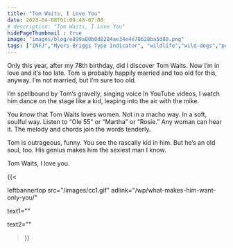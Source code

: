 ```yaml
---
title: "Tom Waits, I Love You"
date: 2023-04-08T01:09:48-07:00
# description: "Tom Waits, I Love You"
hidePageThumbnail : true 
image: "images/blog/e899a80b0d8284ae34e4e78628ba5d88.png"
tags: ["INFJ","Myers-Briggs Type Indicator", "wildlife","wild-dogs","pets","animal-welfare"]
---
```



<!-- This is **bold** text, and this is *emphasized* text.
![infp_injf table](/infp_injf-table.jpg)
Visit the [Hugo](https://gohugo.io) website! -->

<!-- https://beaconstreetusa.com/wp/tom-waits-i-love-you/ -->

Only this year, after my 78th birthday, did I discover Tom Waits.  Now I’m in love and it’s too late.  Tom is probably happily married and too old for this, anyway.  I’m not married, but I’m sure too old.

I’m spellbound by Tom’s gravelly, singing voice  In YouTube videos, I watch him dance on the stage like a kid, leaping into the air with the mike.

You *know* that Tom Waits loves women. Not in a macho way. In a soft, soulful way.  Listen to “Ole 55” or “Martha” or “Rosie.”  Any woman can hear it.  The melody and chords join the words tenderly.

Tom is outrageous, funny.  You see the rascally kid in him.  But he’s an old soul, too.  His genius makes him the sexiest man I know.

Tom Waits, I love you.

{{< 

leftbannertop src="/images/cc1.gif" adlink="/wp/what-makes-him-want-only-you/"  

text1="" 

text2=""

>}}